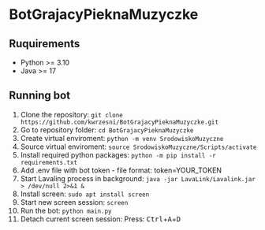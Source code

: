 # BotGrajacyPieknaMuzyczke

## Ruquirements
- Python >= 3.10
- Java >= 17

## Running bot
1. Clone the repository: ```git clone https://github.com/kwrzesni/BotGrajacyPieknaMuzyczke.git```
2. Go to repository folder: ```cd BotGrajacyPieknaMuzyczke```
3. Create virtual enviroment: ```python -m venv SrodowiskoMuzyczne```
4. Source virtual enviroment: ```source SrodowiskoMuzyczne/Scripts/activate```
5. Install required python packages: ```python -m pip install -r requirements.txt```
6. Add .env file with bot token - file format: token=YOUR_TOKEN
7. Start Lavaling process in background: ```java -jar LavaLink/Lavalink.jar > /dev/null 2>&1 &```
8. Install screen: ```sudo apt install screen```
9. Start new screen session: ```screen```
10. Run the bot: ```python main.py```
11. Detach current screen session: Press: <kbd>Ctrl</kbd>+<kbd>A</kbd>+<kbd>D</kbd>
